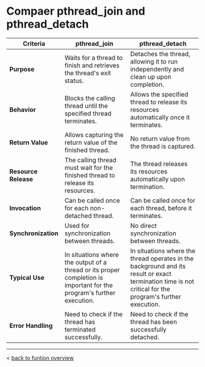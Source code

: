 # Compaer pthread_join and pthread_detach

| Criteria             | pthread_join                                          | pthread_detach                                      |
|----------------------|------------------------------------------------------|-----------------------------------------------------|
| **Purpose**          | Waits for a thread to finish and retrieves the thread's exit status. | Detaches the thread, allowing it to run independently and clean up upon completion. |
| **Behavior**         | Blocks the calling thread until the specified thread terminates. | Allows the specified thread to release its resources automatically once it terminates. |
| **Return Value**     | Allows capturing the return value of the finished thread. | No return value from the thread is captured. |
| **Resource Release** | The calling thread must wait for the finished thread to release its resources. | The thread releases its resources automatically upon termination. |
| **Invocation**       | Can be called once for each non-detached thread. | Can be called once for each thread, before it terminates. |
| **Synchronization**  | Used for synchronization between threads. | No direct synchronization between threads. |
| **Typical Use**      | In situations where the output of a thread or its proper completion is important for the program's further execution. | In situations where the thread operates in the background and its result or exact termination time is not critical for the program's further execution. |
| **Error Handling**   | Need to check if the thread has terminated successfully. | Need to check if the thread has been successfully detached. |

---
< [back to funtion overview](../function.md)